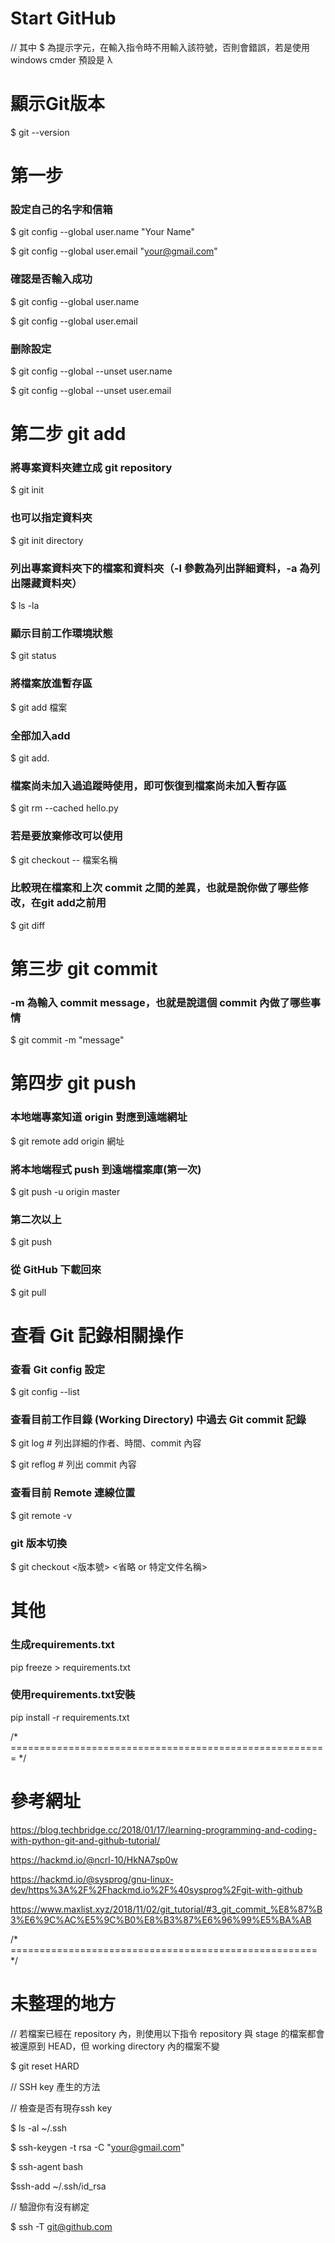 # Start GitHub
// 其中 $ 為提示字元，在輸入指令時不用輸入該符號，否則會錯誤，若是使用 windows cmder 預設是 λ
# 顯示Git版本
$ git --version
# 第一步 
### 設定自己的名字和信箱
$ git config --global user.name "Your Name"

$ git config --global user.email "your@gmail.com"
### 確認是否輸入成功
$ git config --global user.name

$ git config --global user.email
### 删除設定
$ git config  --global --unset user.name

$ git config  --global --unset user.email
# 第二步 **git add**

### 將專案資料夾建立成 git repository
$ git init
### 也可以指定資料夾
$ git init directory
### 列出專案資料夾下的檔案和資料夾（-l 參數為列出詳細資料，-a 為列出隱藏資料夾）
$ ls -la
### 顯示目前工作環境狀態
$ git status
### 將檔案放進暫存區
$ git add 檔案
### 全部加入add
$ git add.
### 檔案尚未加入過追蹤時使用，即可恢復到檔案尚未加入暫存區
$ git rm --cached hello.py
### 若是要放棄修改可以使用 
$ git checkout -- 檔案名稱
### 比較現在檔案和上次 commit 之間的差異，也就是說你做了哪些修改，在git add之前用
$ git diff
# 第三步 **git commit**
### -m 為輸入 commit message，也就是說這個 commit 內做了哪些事情
$ git commit -m "message"
# 第四步 **git push**
### 本地端專案知道 origin 對應到遠端網址
$ git remote add origin 網址
### 將本地端程式 push 到遠端檔案庫(第一次)
$ git push -u origin master
### 第二次以上
$ git push
### 從 GitHub 下載回來
$ git pull
# 查看 Git 記錄相關操作
### 查看 Git config 設定
$ git config --list
### 查看目前工作目錄 (Working Directory) 中過去 Git commit 記錄
$ git log # 列出詳細的作者、時間、commit 內容

$ git reflog # 列出 commit 內容
### 查看目前 Remote 連線位置
$ git remote -v
### git 版本切換
$ git checkout <版本號> <省略 or 特定文件名稱>
# 其他
### 生成requirements.txt
pip freeze > requirements.txt
### 使用requirements.txt安裝
pip install -r requirements.txt


/* ======================================================= */ 
# 參考網址
https://blog.techbridge.cc/2018/01/17/learning-programming-and-coding-with-python-git-and-github-tutorial/

https://hackmd.io/@ncrl-10/HkNA7sp0w 

https://hackmd.io/@sysprog/gnu-linux-dev/https%3A%2F%2Fhackmd.io%2F%40sysprog%2Fgit-with-github

https://www.maxlist.xyz/2018/11/02/git_tutorial/#3_git_commit_%E8%87%B3%E6%9C%AC%E5%9C%B0%E8%B3%87%E6%96%99%E5%BA%AB

/* ===================================================== */
# 未整理的地方

// 若檔案已經在 repository 內，則使用以下指令
repository 與 stage 的檔案都會被還原到 HEAD，但 working directory 內的檔案不變

$ git reset HARD

// SSH key 產生的方法

// 檢查是否有現存ssh key

$ ls -al ~/.ssh


$ ssh-keygen -t rsa -C "your@gmail.com"


$ ssh-agent bash


$ssh-add ~/.ssh/id_rsa


// 驗證你有沒有綁定

$ ssh -T git@github.com
